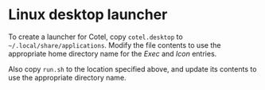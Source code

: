 # Linux desktop launcher

To create a launcher for Cotel, copy `cotel.desktop` to `~/.local/share/applications`. Modify the file contents to use the appropriate home directory name for the *Exec* and *Icon* entries.

Also copy `run.sh` to the location specified above, and update its contents to use the appropriate directory name.


